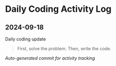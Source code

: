 # Daily Coding Activity Log

## 2024-09-18

Daily coding update

> First, solve the problem. Then, write the code.

*Auto-generated commit for activity tracking*
